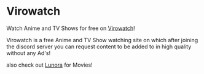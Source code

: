 <h1>Virowatch</h1>
Watch Anime and TV Shows for free on <a href="https://saperan.github.io/Virowatch/">Virowatch</a>!

Virowatch is a free Anime and TV Show watching site on which after joining the discord server you can request content to be added to in high quality without any Ad's!

also check out <a href="http://lunora.ddns.net/">Lunora</a> for Movies!
